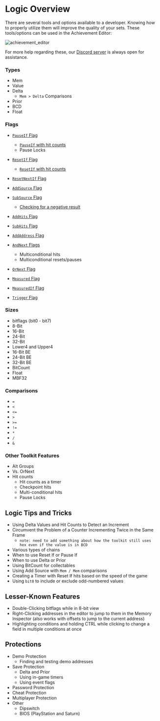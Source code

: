 # Logic Overview
There are several tools and options available to a developer. Knowing how to properly utilize them will improve the quality of your sets. These tools/options can be used in the Achievement Editor:

![achievement_editor](https://user-images.githubusercontent.com/45054151/128662028-74e64baf-46ff-4c9f-9837-3684bfb42ad8.png)

For more help regarding these, our [Discord server](https://discord.gg/dq2E4hE) is always open for assistance.

### Types
  - Mem
  - Value
  - Delta
    - `Mem > Delta` Comparisons
  - Prior
  - BCD
  - Float

### Flags
  - <a name="pauseif"></a>[`PauseIf` Flag](PauseIf-Flag)
    - <a name="pauseif-with-hit-counts"></a>[`PauseIf` with hit counts](PauseIf-Flag#pauseif-with-hit-counts)
    - Pause Locks

  - <a name="resetif"></a>[`ResetIf` Flag](ResetIf-Flag)
    - <a name="resetif-with-hit-counts"></a>[`ResetIf` with hit counts](ResetIf-Flag#resetif-with-hit-counts)

  - <a name="resetnextif"></a>[`ResetNextIf` Flag](ResetNextIf-Flag)

  - <a name="addsource"></a>[`AddSource` Flag](AddSource-Flag)

  - <a name="subsource"></a>[`SubSource` Flag](SubSource-Flag)
    - <a name="checking-for-a-negative-result"></a>[Checking for a negative result](SubSource-Flag#checking-for-a-negative-result)

  - <a name="addhits"></a>[`AddHits` Flag](AddHits-Flag)

  - <a name="subhits"></a>[`SubHits` Flag](SubHits-Flag)

  - <a name="addaddress"></a>[`AddAddress` Flag](AddAddress-Flag)

  - <a name="andnext"></a>[`AndNext` Flags](AndNext-Flag)
    - Multiconditional hits
    - Multiconditional resets/pauses

  - <a name="ornext"></a>[`OrNext` Flag](OrNext-Flag)

  - <a name="measured"></a>[`Measured` Flag](Measured-Flag)

  - <a name="measuredif"></a>[`MeasuredIf` Flag](MeasuredIf-Flag)

  - <a name="trigger"></a>[`Trigger` Flag](Trigger-Flag)

### Sizes
  - bitflags (bit0 - bit7)
  - 8-Bit
  - 16-Bit
  - 24-Bit
  - 32-Bit
  - Lower4 and Upper4
  - 16-Bit BE
  - 24-Bit BE
  - 32-Bit BE
  - BitCount
  - Float
  - MBF32

### Comparisons
  - `=`
  - `<`
  - `<=`
  - `>`
  - `>=`
  - `!=`
  - `*`
  - `/`
  - `&`

### Other Toolkit Features
  - Alt Groups
  - Vs. OrNext
  - Hit counts
    - Hit counts as a timer
    - Checkpoint hits
    - Multi-conditional hits
    - Pause Locks

## Logic Tips and Tricks
  - Using Delta Values and Hit Counts to Detect an Increment
  - Circumvent the Problem of a Counter Incrementing Twice in the Same Frame
    - `note: need to add something about how the toolkit still uses hex even if the value is in BCD`
  - Various types of chains
  - When to use Reset If or Pause If
  - When to use Delta or Prior
  - Using BitCount for collectables
  - Using Add Source with `Mem / Mem` comparisons
  - Creating a Timer with Reset If hits based on the speed of the game
  - Using `bit0` to include or exclude odd-numbered values

## Lesser-Known Features
  - Double-Clicking bitflags while in 8-bit view
  - Right-Clicking addresses in the editor to jump to them in the Memory Inspector (also works with offsets to jump to the current address)
  - Highlighting conditions and holding CTRL while clicking to change a field in multiple conditions at once

## Protections
  - Demo Protection
    - Finding and testing demo addresses
  - Save Protection
    - Delta and Prior
    - Using in-game timers
    - Using event flags
  - Password Protection
  - Cheat Protection
  - Multiplayer Protection
  - Other
    - Dipswitch
    - BIOS (PlayStation and Saturn)